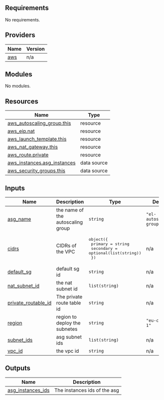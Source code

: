 <!-- BEGIN_TF_DOCS -->
## Requirements

No requirements.

## Providers

| Name | Version |
|------|---------|
| <a name="provider_aws"></a> [aws](#provider\_aws) | n/a |

## Modules

No modules.

## Resources

| Name | Type |
|------|------|
| [aws_autoscaling_group.this](https://registry.terraform.io/providers/hashicorp/aws/latest/docs/resources/autoscaling_group) | resource |
| [aws_eip.nat](https://registry.terraform.io/providers/hashicorp/aws/latest/docs/resources/eip) | resource |
| [aws_launch_template.this](https://registry.terraform.io/providers/hashicorp/aws/latest/docs/resources/launch_template) | resource |
| [aws_nat_gateway.this](https://registry.terraform.io/providers/hashicorp/aws/latest/docs/resources/nat_gateway) | resource |
| [aws_route.private](https://registry.terraform.io/providers/hashicorp/aws/latest/docs/resources/route) | resource |
| [aws_instances.asg_instances](https://registry.terraform.io/providers/hashicorp/aws/latest/docs/data-sources/instances) | data source |
| [aws_security_groups.this](https://registry.terraform.io/providers/hashicorp/aws/latest/docs/data-sources/security_groups) | data source |

## Inputs

| Name | Description | Type | Default | Required |
|------|-------------|------|---------|:--------:|
| <a name="input_asg_name"></a> [asg\_name](#input\_asg\_name) | the name of the autoscaling group | `string` | `"el-autoscaling-group"` | no |
| <a name="input_cidrs"></a> [cidrs](#input\_cidrs) | CIDRs of the VPC | <pre>object({<br>    primary     = string <br>    secondary   = optional(list(string))<br>  })</pre> | n/a | yes |
| <a name="input_default_sg"></a> [default\_sg](#input\_default\_sg) | default sg id | `string` | n/a | yes |
| <a name="input_nat_subnet_id"></a> [nat\_subnet\_id](#input\_nat\_subnet\_id) | the nat subnet id | `list(string)` | n/a | yes |
| <a name="input_private_routable_id"></a> [private\_routable\_id](#input\_private\_routable\_id) | The private route table id | `string` | n/a | yes |
| <a name="input_region"></a> [region](#input\_region) | region to deploy the subnetes | `string` | `"eu-central-1"` | no |
| <a name="input_subnet_ids"></a> [subnet\_ids](#input\_subnet\_ids) | asg subnet ids | `list(string)` | n/a | yes |
| <a name="input_vpc_id"></a> [vpc\_id](#input\_vpc\_id) | the vpc id | `string` | n/a | yes |

## Outputs

| Name | Description |
|------|-------------|
| <a name="output_asg_instances_ids"></a> [asg\_instances\_ids](#output\_asg\_instances\_ids) | The instances ids of the asg |
<!-- END_TF_DOCS -->